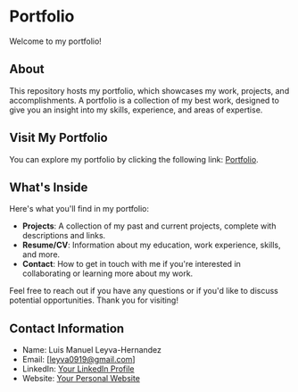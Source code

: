 # Portfolio

Welcome to my portfolio!

## About

This repository hosts my portfolio, which showcases my work, projects, and accomplishments. A portfolio is a collection of my best work, designed to give you an insight into my skills, experience, and areas of expertise.

## Visit My Portfolio

You can explore my portfolio by clicking the following link: [Portfolio](https://leyva9.github.io/Static-Projects/portfolio/index.html).

## What's Inside

Here's what you'll find in my portfolio:

- **Projects**: A collection of my past and current projects, complete with descriptions and links.
- **Resume/CV**: Information about my education, work experience, skills, and more.
- **Contact**: How to get in touch with me if you're interested in collaborating or learning more about my work.

Feel free to reach out if you have any questions or if you'd like to discuss potential opportunities. Thank you for visiting!

## Contact Information

- Name: Luis Manuel Leyva-Hernandez
- Email: [leyva0919@gmail.com]
- LinkedIn: [Your LinkedIn Profile](https://www.linkedin.com/in/luis-manuel-l-07a984103/)
- Website: [Your Personal Website](https://leyva9.github.io/Static-Projects/portfolio/index.html)
